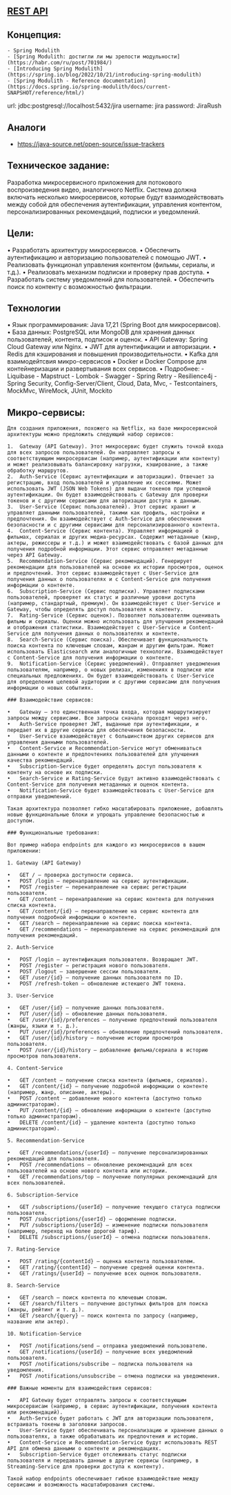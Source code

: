 ## [REST API](http://localhost:8080/doc)

## Концепция:

    - Spring Modulith
    - [Spring Modulith: достигли ли мы зрелости модульности](https://habr.com/ru/post/701984/)
    - [Introducing Spring Modulith](https://spring.io/blog/2022/10/21/introducing-spring-modulith)
    - [Spring Modulith - Reference documentation](https://docs.spring.io/spring-modulith/docs/current-SNAPSHOT/reference/html/)

  url: jdbc:postgresql://localhost:5432/jira
  username: jira
  password: JiraRush

## Аналоги

- https://java-source.net/open-source/issue-trackers

## Техническое задание:

Разработка микросервисного приложения для потокового воспроизведения видео, аналогичного Netflix. Система должна включать несколько микросервисов, которые будут взаимодействовать между собой для обеспечения аутентификации, управления контентом, персонализированных рекомендаций, подписки и уведомлений.

## Цели:

•	Разработать архитектуру микросервисов.
•	Обеспечить аутентификацию и авторизацию пользователей с помощью JWT.
•	Реализовать функционал управления контентом (фильмы, сериалы, и т.д.).
•	Реализовать механизм подписки и проверку прав доступа.
•	Разработать систему уведомлений для пользователей.
•	Обеспечить поиск по контенту с возможностью фильтрации.

## Технологии

•	Язык программирования: Java 17,21 (Spring Boot для микросервисов).
•	База данных: PostgreSQL или MongoDB для хранения данных пользователей, контента, подписок и оценок.
•	API Gateway: Spring Cloud Gateway или Nginx.
•	JWT для аутентификации и авторизации.
•	Redis для кэширования и повышения производительности.
•	Kafka для взаимодейтсвия микро-сервсисов
•	Docker и Docker Compose для контейнеризации и развертывания всех сервисов.
• Подробнее:
	 - Liquibase
	 - Mapstruct
	 - Lombok
	 - Swagger
	 - Spring Retry
	 - Resilience4j
	 - Spring Security, Config-Server/Client, Cloud, Data, Mvc, 
	 - Testcontainers, MockMvc, WireMock, JUnit, Mockito

## Микро-сервисы:
    
    Для создания приложения, похожего на Netflix, на базе микросервисной архитектуры можно предложить следующий набор сервисов:
    
    1.	Gateway (API Gateway). Этот микросервис будет служить точкой входа для всех запросов пользователей. Он направляет запросы к соответствующим микросервисам (например, аутентификации или контенту) и может реализовывать балансировку нагрузки, кэширование, а также обработку маршрутов.
    2.	Auth-Service (Сервис аутентификации и авторизации). Отвечает за регистрацию, вход пользователей и управление их сессиями. Может использовать JWT (JSON Web Tokens) для выдачи токенов при успешной аутентификации. Он будет взаимодействовать с Gateway для проверки токенов и с другими сервисами для авторизации доступа к данным.
    3.	User-Service (Сервис пользователей). Этот сервис хранит и управляет данными пользователей, такими как профиль, настройки и предпочтения. Он взаимодействует с Auth-Service для обеспечения безопасности и с другими сервисами для персонализированного контента.
    4.	Content-Service (Сервис контента). Управляет информацией о фильмах, сериалах и других медиа-ресурсах. Содержит метаданные (жанр, актеры, режиссеры и т.д.) и может взаимодействовать с базой данных для получения подробной информации. Этот сервис отправляет метаданные через API Gateway.
    5.	Recommendation-Service (Сервис рекомендаций). Генерирует рекомендации для пользователей на основе их истории просмотров, оценок и предпочтений. Этот сервис взаимодействует с User-Service для получения данных о пользователях и с Content-Service для получения информации о контенте.
    6.	Subscription-Service (Сервис подписки). Управляет подписками пользователей, проверяет их статус и различные уровни доступа (например, стандартный, премиум). Он взаимодействует с User-Service и Gateway, чтобы определять доступ пользователя к контенту.
    7.	Rating-Service (Сервис оценок). Позволяет пользователям оценивать фильмы и сериалы. Оценки можно использовать для улучшения рекомендаций и отображения статистики. Взаимодействует с User-Service и Content-Service для получения данных о пользователях и контенте.
    8.	Search-Service (Сервис поиска). Обеспечивает функциональность поиска контента по ключевым словам, жанрам и другим фильтрам. Может использовать Elasticsearch или аналогичные технологии. Взаимодействует с Content-Service для получения информации о контенте.
    9.	Notification-Service (Сервис уведомлений). Отправляет уведомления пользователям, например, о новых релизах, изменениях в подписке или специальных предложениях. Он будет взаимодействовать с User-Service для определения целевой аудитории и с другими сервисами для получения информации о новых событиях.
    
    ### Взаимодействие сервисов:
    
    •	Gateway — это единственная точка входа, которая маршрутизирует запросы между сервисами. Все запросы сначала проходят через него.
    •	Auth-Service проверяет JWT, выданные при аутентификации, и передает их в другие сервисы для обеспечения безопасности.
    •	User-Service взаимодействует с большинством других сервисов для управления данными пользователей.
    •	Content-Service и Recommendation-Service могут обмениваться данными о контенте и предпочтениях пользователей для улучшения качества рекомендаций.
    •	Subscription-Service будет определять доступ пользователя к контенту на основе их подписки.
    •	Search-Service и Rating-Service будут активно взаимодействовать с Content-Service для получения метаданных и оценок контента.
    •	Notification-Service будет взаимодействовать с User-Service для отправки уведомлений.
    
    Такая архитектура позволяет гибко масштабировать приложение, добавлять новые функциональные блоки и упрощать управление безопасностью и доступом.
    
    ### Функциональные требования:
    
    Вот пример набора endpoints для каждого из микросервисов в вашем приложении:
    
    1. Gateway (API Gateway)
    
    •	GET / — проверка доступности сервиса.
    •	POST /login — перенаправление на сервис аутентификации.
    •	POST /register — перенаправление на сервис регистрации пользователя.
    •	GET /content — перенаправление на сервис контента для получения списка контента.
    •	GET /content/{id} — перенаправление на сервис контента для получения подробной информации о контенте.
    •	GET /search — перенаправление на сервис поиска контента.
    •	GET /recommendations — перенаправление на сервис рекомендаций для получения рекомендаций.
    
    2. Auth-Service
    
    •	POST /login — аутентификация пользователя. Возвращает JWT.
    •	POST /register — регистрация нового пользователя.
    •	POST /logout — завершение сессии пользователя.
    •	GET /user/{id} — получение данных пользователя по ID.
    •	POST /refresh-token — обновление истекшего JWT токена.
    
    3. User-Service
    
    •	GET /user/{id} — получение данных пользователя.
    •	PUT /user/{id} — обновление данных пользователя.
    •	GET /user/{id}/preferences — получение предпочтений пользователя (жанры, языки и т. д.).
    •	PUT /user/{id}/preferences — обновление предпочтений пользователя.
    •	GET /user/{id}/history — получение истории просмотров пользователя.
    •	POST /user/{id}/history — добавление фильма/сериала в историю просмотров пользователя.
    
    4. Content-Service
    
    •	GET /content — получение списка контента (фильмов, сериалов).
    •	GET /content/{id} — получение подробной информации о контенте (например, жанр, описание, актеры).
    •	POST /content — добавление нового контента (доступно только администраторам).
    •	PUT /content/{id} — обновление информации о контенте (доступно только администраторам).
    •	DELETE /content/{id} — удаление контента (доступно только администраторам).
    
    5. Recommendation-Service
    
    •	GET /recommendations/{userId} — получение персонализированных рекомендаций для пользователя.
    •	POST /recommendations — обновление рекомендаций для всех пользователей на основе нового контента или истории.
    •	GET /recommendations/top — получение популярных рекомендаций для всех пользователей.
    
    6. Subscription-Service
    
    •	GET /subscriptions/{userId} — получение текущего статуса подписки пользователя.
    •	POST /subscriptions/{userId} — оформление подписки.
    •	PUT /subscriptions/{userId} — изменение подписки пользователя (например, переход на более дорогой тариф).
    •	DELETE /subscriptions/{userId} — отмена подписки пользователя.
    
    7. Rating-Service
    
    •	POST /rating/{contentId} — оценка контента пользователем.
    •	GET /rating/{contentId} — получение средней оценки контента.
    •	GET /ratings/{userId} — получение всех оценок пользователя.
    
    8. Search-Service
    
    •	GET /search — поиск контента по ключевым словам.
    •	GET /search/filters — получение доступных фильтров для поиска (жанры, рейтинг и т. д.).
    •	GET /search/{query} — поиск контента по запросу (например, название или актер).
    
    10. Notification-Service
    
    •	POST /notifications/send — отправка уведомлений пользователю.
    •	GET /notifications/{userId} — получение всех уведомлений пользователя.
    •	POST /notifications/subscribe — подписка пользователя на уведомления.
    •	POST /notifications/unsubscribe — отмена подписки на уведомления.
    
    ### Важные моменты для взаимодействия сервисов:
    
    •	API Gateway будет отправлять запросы к соответствующим микросервисам (например, в сервис аутентификации, получения контента или рекомендаций).
    •	Auth-Service будет работать с JWT для авторизации пользователя, встраивать токены в заголовки запросов.
    •	User-Service будет обеспечивать персонализацию и хранение данных о пользователях, а также обрабатывать их предпочтения и историю.
    •	Content-Service и Recommendation-Service будут использовать REST API для обмена данными о контенте и рекомендациях.
    •	Subscription-Service будет отслеживать статус подписки пользователя и передавать данные в другие сервисы (например, в Streaming-Service для проверки доступа к контенту).
    
    Такой набор endpoints обеспечивает гибкое взаимодействие между сервисами и возможность масштабирования системы.
